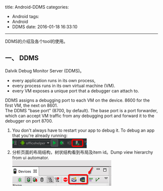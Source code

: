 title: Android-DDMS
categories:
  - Android
tags:
  - Android
  - DDMS
date: 2016-01-18 16:33:10
---
DDMS的介绍及各个tool的使用。

## 一、 DDMS
Dalvik Debug Monitor Server (DDMS)。

* every application runs in its own process,
* every process runs in its own virtual machine (VM).
* every VM exposes a unique port that a debugger can attach to.


DDMS assigns a debugging port to each VM on the device. 8600 for the first VM, the next on 8601.    
The DDMS "base port" (8700, by default). The base port is a port forwarder, which can accept VM traffic from any debugging port and forward it to the debugger on port 8700. 


1. You don't always have to restart your app to debug it. To debug an app that you're already running:    
![](https://github.com/ccSun/hexoBlogOnGitHub/blob/master/source/_posts/android-ddms/ddms_connect.png?raw=true)
2. 分析页面的布局结构，树状结构看到布局及item id。Dump view hierarchy from ui automator.    
![](https://github.com/ccSun/hexoBlogOnGitHub/blob/master/source/_posts/android-ddms/view_hierarchy.png?raw=true)